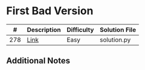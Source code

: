 # First Bad Version
| #   | Description                                              | Difficulty | Solution File |
| --- | -------------------------------------------------------- | ---------- | ------------- |
| 278 | [Link](https://leetcode.com/problems/first-bad-version/) | Easy       | solution.py   |

## Additional Notes
